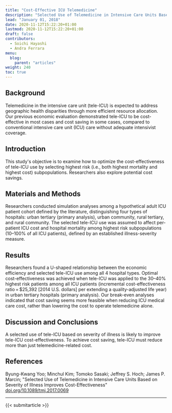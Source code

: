 ```yaml
---
title: "Cost-Effective ICU Telemedicine"
description: "Selected Use of Telemedicine in Intensive Care Units Based on Severity of Illness Improves Cost-Effectiveness"
lead: "January 01, 2018"
date: 2020-11-12T15:22:20+01:00
lastmod: 2020-11-12T15:22:20+01:00
draft: false
contributors:
  - Soichi Hayashi
  - Andra Ferrara
menu:
  blog:
    parent: "articles"
weight: 240
toc: true
---
```


## Background
Telemedicine in the intensive care unit (tele-ICU) is expected to address geographic health disparities through more efficient resource allocation. Our previous economic evaluation demonstrated tele-ICU to be cost-effective in most cases and cost saving in some cases, compared to conventional intensive care unit (ICU) care without adequate intensivist coverage.

## Introduction
This study's objective is to examine how to optimize the cost-effectiveness of tele-ICU use by selecting highest risk (i.e., both highest mortality and highest cost) subpopulations. Researchers also explore potential cost savings.

## Materials and Methods
Researchers conducted simulation analyses among a hypothetical adult ICU patient cohort defined by the literature, distinguishing four types of hospitals: urban tertiary (primary analysis), urban community, rural tertiary, and rural community. The selected tele-ICU use was assumed to affect per-patient ICU cost and hospital mortality among highest risk subpopulations (10–100% of all ICU patients), defined by an established illness-severity measure.

## Results
Researchers found a U-shaped relationship between the economic efficiency and selected tele-ICU use among all 4 hospital types. Optimal cost-effectiveness was achieved when tele-ICU was applied to the 30–40% highest risk patients among all ICU patients (incremental cost-effectiveness ratio = $25,392 [2014 U.S. dollars] per extending a quality-adjusted life year) in urban tertiary hospitals (primary analysis). Our break-even analyses indicated that cost saving seems more feasible when reducing ICU medical care cost, rather than lowering the cost to operate telemedicine alone.

## Discussion and Conclusions
A selected use of tele-ICU based on severity of illness is likely to improve tele-ICU cost-effectiveness. To achieve cost saving, tele-ICU must reduce more than just telemedicine-related cost.

## References
Byung-Kwang Yoo; Minchul Kim; Tomoko Sasaki; Jeffrey S. Hoch; James P. Marcin; "Selected Use of Telemedicine in Intensive Care Units Based on Severity of Illness Improves Cost-Effectiveness" [doi.org/10.1089/tmj.2017.0069](https://doi.org/10.1089/tmj.2017.0069)

-----------------------------------------------

{{< submitarticle >}}
